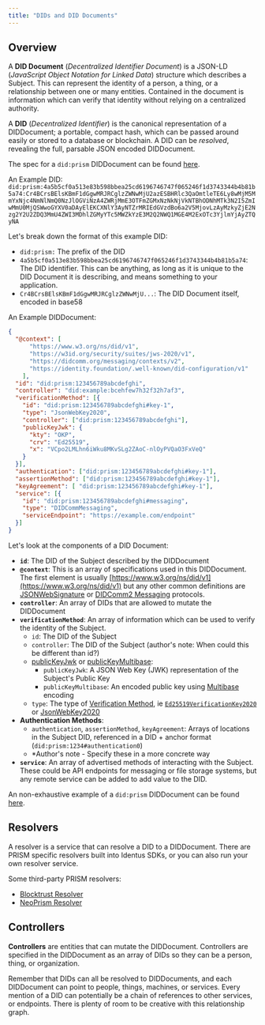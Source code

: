 ```yaml
---
title: "DIDs and DID Documents"
---
```

## Overview

A **DID Document** (*Decentralized Identifier Document*) is a JSON-LD (*JavaScript Object Notation for Linked Data*) structure which describes a Subject. This can represent the identity of a person, a thing, or a relationship between one or many entities. Contained in the document is information which can verify that identity without relying on a centralized authority.

A **DID** (*Decentralized Identifier*) is the canonical representation of a DIDDocument; a portable, compact hash, which can be passed around easily or stored to a database or blockchain. A DID can be *resolved*, revealing the full, parsable JSON encoded DIDDocument.

The spec for a `did:prism` DIDDocument can be found [here](https://github.com/input-output-hk/prism-did-method-spec/blob/main/w3c-spec/PRISM-method.md#did-documents).

An Example DID:
`
did:prism:4a5b5cf0a513e83b598bbea25cd6196746747f065246f1d3743344b4b81b5a74:Cr4BCrsBElsKBmF1dGgwMRJRCglzZWNwMjU2azESBHRlc3QaOmtleTE6Ly8wMjM5MmYxNjc4NmNlNmQ0NzJlOGViNzA4ZWRjMmE3OTFmZGMxNzNkNjVkNTBhODNhMTk3N2I5ZmIwMmU0MjQSWwoGYXV0aDAyElEKCXNlY3AyNTZrMRIEdGVzdBo6a2V5MjovLzAyMzkyZjE2Nzg2Y2U2ZDQ3MmU4ZWI3MDhlZGMyYTc5MWZkYzE3M2Q2NWQ1MGE4M2ExOTc3YjlmYjAyZTQyNA
`

Let's break down the format of this example DID:

- `did:prism:` The prefix of the DID
- `4a5b5cf0a513e83b598bbea25cd6196746747f065246f1d3743344b4b81b5a74`: The DID identifier.  This can be anything, as long as it is unique to the DID Document it is describing, and means something to your application.
- `Cr4BCrsBElsKBmF1dGgwMRJRCglzZWNwMjU...`: The DID Document itself, encoded in base58

An Example DIDDocument:

```json
{
  "@context": [
      "https://www.w3.org/ns/did/v1",
      "https://w3id.org/security/suites/jws-2020/v1",
      "https://didcomm.org/messaging/contexts/v2",
      "https://identity.foundation/.well-known/did-configuration/v1"
    ],
  "id": "did:prism:123456789abcdefghi",
  "controller": "did:example:bcehfew7h32f32h7af3",
  "verificationMethod": [{
    "id": "did:prism:123456789abcdefghi#key-1",
    "type": "JsonWebKey2020",
    "controller": ["did:prism:123456789abcdefghi"],
    "publicKeyJwk": {
      "kty": "OKP",
      "crv": "Ed25519",
      "x": "VCpo2LMLhn6iWku8MKvSLg2ZAoC-nlOyPVQaO3FxVeQ"
    }
  }],
  "authentication": ["did:prism:123456789abcdefghi#key-1"],
  "assertionMethod": ["did:prism:123456789abcdefghi#key-1"],
  "keyAgreement": [ "did:prism:123456789abcdefghi#key-1"],
  "service": [{
    "id": "did:prism:123456789abcdefghi#messaging",
    "type": "DIDCommMessaging",
    "serviceEndpoint": "https://example.com/endpoint"
  }]
}
```

Let's look at the components of a DID Document:

- **`id`**: The DID of the Subject described by the DIDDocument
- **`@context`**: This is an array of specifications used in this DIDDocument.  The first element is usually [https://www.w3.org/ns/did/v1](https://www.w3.org/ns/did/v1) but any other common definitions are [JSONWebSignature](https://w3id.org/security/suites/jws-2020/v1) or [DIDComm2 Messaging](https://didcomm.org/messaging/contexts/v2) protocols.
- **`controller`**: An array of DIDs that are allowed to mutate the DIDDocument
- **`verificationMethod`**: An array of information which can be used to verify the identity of the Subject.
    - `id`: The DID of the Subject
    - `controller`: The DID of the Subject (author's note: When could this be different than id?)
    - [publicKeyJwk](https://www.w3.org/TR/did-core/#dfn-publickeyjwk) or [publicKeyMultibase](https://www.w3.org/TR/did-core/#dfn-publickeymultibase): 
        - `publicKeyJwk`: A JSON Web Key (JWK) representation of the Subject's Public Key
        - `publicKeyMultibase`: An encoded public key using [Multibase](https://www.ietf.org/archive/id/draft-multiformats-multibase-08.html) encoding
    - `type`: The type of [Verification Method](https://www.w3.org/TR/did-core/#dfn-verification-method), ie [`Ed25519VerificationKey2020`](https://www.w3.org/community/reports/credentials/CG-FINAL-di-eddsa-2020-20220724/#ed25519verificationkey2020) or [JsonWebKey2020](https://www.w3.org/community/reports/credentials/CG-FINAL-lds-jws2020-20220721/#json-web-key-2020)
- **Authentication Methods**:
    -   `authentication`, `assertionMethod`, `keyAgreement`: Arrays of locations in the Subject DID, referenced in a DID + anchor format (`did:prism:1234#authentication0`)
    - *Author's note - Specify these in a more concrete way
- **`service`**: An array of advertised methods of interacting with the Subject. These could be API endpoints for messaging or file storage systems, but any remote service can be added to add value to the DID.

An non-exhaustive example of a `did:prism` DIDDocument can be found [here](https://github.com/input-output-hk/prism-did-method-spec/blob/main/w3c-spec/PRISM-method.md#example-did-document-json-ld).

## Resolvers

A resolver is a service that can resolve a DID to a DIDDocument.  There are PRISM specific resolvers built into Identus SDKs, or you can also run your own resolver service.

Some third-party PRISM resolvers:

- [Blocktrust Resolver](https://analytics.blocktrust.dev/resolve)
- [NeoPrism Resolver](https://neoprism.patlo.dev/resolver)

## Controllers

**Controllers** are entities that can mutate the DIDDocument. Controllers are specified in the DIDDocument as an array of DIDs so they can be a person, thing, or organization.

Remember that DIDs can all be resolved to DIDDocuments, and each DIDDocument can point to people, things, machines, or services. Every mention of a DID can potentially be a chain of references to other services, or endpoints.  There is plenty of room to be creative with this relationship graph.
